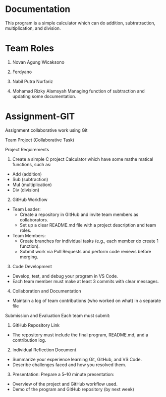 # Documentation

This program is a simple calculator which can do addition, subtratraction, multiplication, and division.
# Team Roles
1. Novan Agung Wicaksono

2. Ferdyano

3. Nabil Putra Nurfariz

4. Mohamad Rizky Alamsyah
Managing function of subtraction and updating some documentation.

# Assignment-GIT
Assignment collaborative work using Git

Team Project (Collaborative Task)

Project Requirements
1. Create a simple C project Calculator which have some mathe matical functions, such as:
- Add (addition)
- Sub (subtraction)
- Mul (multiplication)
- Div (division)
2. GitHub Workflow
- Team Leader:
  - Create a repository in GitHub and invite team members as collaborators.
  - Set up a clear README.md file with a project description and team roles.
- Team Members:
  - Create branches for individual tasks (e.g., each member do create 1 function).
  - Submit work via Pull Requests and perform code reviews before merging.
3. Code Development
- Develop, test, and debug your program in VS Code.
- Each team member must make at least 3 commits with clear messages.
4. Collaboration and Documentation
- Maintain a log of team contributions (who worked on what) in a separate file

Submission and Evaluation
Each team must submit:
1) GitHub Repository Link
- The repository must include the final program, README.md, and a contribution log.
2) Individual Reflection Document
- Summarize your experience learning Git, GitHub, and VS Code.
- Describe challenges faced and how you resolved them.
3) Presentation:
Prepare a 5–10 minute presentation:
- Overview of the project and GitHub workflow used.
- Demo of the program and GitHub repository (by next week)
